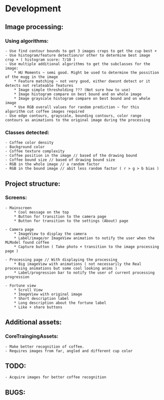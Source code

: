 #  Development

## Image processing: 

### Using algorithms:
    - Use find contour bounds to get 3 images crops to get the cup best +
    - Use histogram/feature detection/or other to determine best image crop + ( histogram score: 7/10 )
    - Use multiple additional algorithms to get the subclasses for the image:
        * HU Moments ~ semi good. Might be used to determine the possition of the mugg in the image
        * Feature matching ~ not very good, either doesnt detect or it detects not relateable features
        * Image simple thresholding ??? (Not sure how to use) 
        * Image histogram compare on best bound and on whole image
        * Image grayscale histogram compare on best bound and on whole image
        * Use RGB overall values for random prediction ~ for this algorithm cut coffee images required
    - Use edge contours, grayscale, bounding contours, color range contours as animations to the original image during the processing 
    
### Classes detected:

    - Coffee color density
    - Background color
    - Coffee texture complexity
    - Coffee position in the image // based of the drawing bound
    - Coffee bound size // based of drawing bound size
    - RGB in the whole image // a random factor
    - RGB in the bound image // abit less random factor ( r > g > b bias )

## Project structure:

### Screens:
    - Mainscreen
        * Cool message on the top
        * Button for transition to the camera page
        * Button for transition to the settings (About) page
        
    - Camera page
        * ImageView to display the camera
        * Label/image/or ImageView animation to notify the user when the MLModel found coffee
        * Capture button ( Take photo + transition to the image processing page )
        
    - Processing page // With displaying the processing
        * Big imageView with animations ( not necessarily the Real processing animations but some cool looking anims )
        * Label/progression bar to notify the user of current processing progression
        
    - Fortune view 
        * Scroll View
        * ImageView with original image
        * Short description label
        * Long description about the fortune label
        * Like + share buttons

## Additional assets:

### CoreTraingingAssets:
    - Make better recognition of coffee.
    - Requires images from far, angled and different cup color 

## TODO:
    - Acquire images for better coffee recognition
    
## BUGS:
